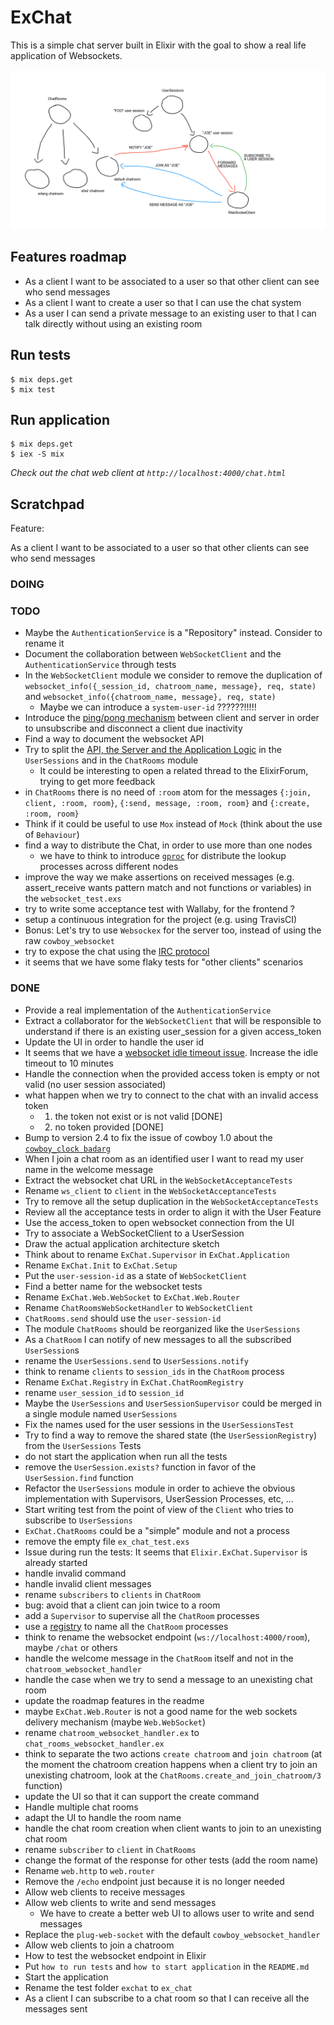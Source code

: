 # ExChat

This is a simple chat server built in Elixir with the goal to show a real life application of Websockets.

![the sketch](/sketch.png?raw=true)

## Features roadmap

- As a client I want to be associated to a user so that other client can see who send messages
- As a client I want to create a user so that I can use the chat system
- As a user I can send a private message to an existing user to that I can talk directly without using an existing room

## Run tests

```
$ mix deps.get
$ mix test
```

## Run application

```
$ mix deps.get
$ iex -S mix
```

_Check out the chat web client at `http://localhost:4000/chat.html`_

## Scratchpad

Feature:

As a client I want to be associated to a user so that other clients can see who send messages

### DOING


### TODO

- Maybe the `AuthenticationService` is a "Repository" instead. Consider to rename it
- Document the collaboration between `WebSocketClient` and the `AuthenticationService` through tests
- In the `WebSocketClient` module we consider to remove the duplication of `websocket_info({_session_id, chatroom_name, message}, req, state)` and `websocket_info({chatroom_name, message}, req, state)`
  - Maybe we can introduce a `system-user-id` ??????!!!!!
- Introduce the [ping/pong mechanism](https://ninenines.eu/docs/en/cowboy/2.4/guide/ws_handlers/#_keeping_the_connection_alive) between client and server in order to unsubscribe and disconnect a client due inactivity
- Find a way to document the websocket API
- Try to split the [API, the Server and the Application Logic](https://pragdave.me/blog/2017/07/13/decoupling-interface-and-implementation-in-elixir.html) in the `UserSessions` and in the `ChatRooms` module
  - It could be interesting to open a related thread to the ElixirForum, trying to get more feedback
- in `ChatRooms` there is no need of `:room` atom for the messages `{:join, client, :room, room}`, `{:send, message, :room, room}` and `{:create, :room, room}`
- Think if it could be useful to use `Mox` instead of `Mock` (think about the use of `Behaviour`)
- find a way to distribute the Chat, in order to use more than one nodes
  - we have to think to introduce [`gproc`](https://github.com/uwiger/gproc) for distribute the lookup processes across different nodes
- improve the way we make assertions on received messages (e.g. assert_receive wants pattern match and not functions or variables) in the `websocket_test.exs`
- try to write some acceptance test with Wallaby, for the frontend ?
- setup a continuous integration for the project (e.g. using TravisCI)
- Bonus: Let's try to use `Websockex` for the server too, instead of using the raw `cowboy_websocket`
- try to expose the chat using the [IRC protocol](https://tools.ietf.org/html/rfc1459)
- it seems that we have some flaky tests for "other clients" scenarios

### DONE

- Provide a real implementation of the `AuthenticationService`
- Extract a collaborator for the `WebSocketClient` that will be responsible to understand if there is an existing user_session for a given access_token
- Update the UI in order to handle the user id
- It seems that we have a [websocket idle timeout issue](https://ninenines.eu/docs/en/cowboy/2.4/guide/ws_handlers/#_keeping_the_connection_alive). Increase the idle timeout to 10 minutes
- Handle the connection when the provided access token is empty or not valid (no user session associated)
- what happen when we try to connect to the chat with an invalid access token
  - 1) the token not exist or is not valid [DONE]
  - 2) no token provided [DONE]
- Bump to version 2.4 to fix the issue of cowboy 1.0 about the [`cowboy_clock badarg`](https://github.com/ninenines/cowboy/issues/820)
- When I join a chat room as an identified user I want to read my user name in the welcome message
- Extract the websocket chat URL in the `WebSocketAcceptanceTests`
- Rename `ws_client` to `client` in the `WebSocketAcceptanceTests`
- Try to remove all the setup duplication in the `WebSocketAcceptanceTests`
- Review all the acceptance tests in order to align it with the User Feature
- Use the access_token to open websocket connection from the UI
- Try to associate a WebSocketClient to a UserSession
- Draw the actual application architecture sketch
- Think about to rename `ExChat.Supervisor` in `ExChat.Application`
- Rename `ExChat.Init` to `ExChat.Setup`
- Put the `user-session-id` as a state of `WebSocketClient`
- Find a better name for the websocket tests
- Rename `ExChat.Web.WebSocket` to `ExChat.Web.Router`
- Rename `ChatRoomsWebSocketHandler` to `WebSocketClient`
- `ChatRooms.send` should use the `user-session-id`
- The module `ChatRooms` should be reorganized like the `UserSessions`
- As a `ChatRoom` I can notify of new messages to all the subscribed `UserSession`s
- rename the `UserSessions.send` to `UserSessions.notify`
- think to rename `clients` to `session_ids` in the `ChatRoom` process
- Rename `ExChat.Registry` in `ExChat.ChatRoomRegistry`
- rename `user_session_id` to `session_id`
- Maybe the `UserSessions` and `UserSessionSupervisor` could be merged in a single module named `UserSessions`
- Fix the names used for the user sessions in the `UserSessionsTest`
- Try to find a way to remove the shared state (the `UserSessionRegistry`) from the `UserSessions` Tests
- do not start the application when run all the tests
- remove the `UserSession.exists?` function in favor of the `UserSession.find` function
- Refactor the `UserSessions` module in order to achieve the obvious implementation with Supervisors, UserSession Processes, etc, ...
- Start writing test from the point of view of the `Client` who tries to subscribe to `UserSessions`
- `ExChat.ChatRooms` could be a "simple" module and not a process
- remove the empty file `ex_chat_test.exs`
- Issue during run the tests: It seems that `Elixir.ExChat.Supervisor` is already started
- handle invalid command
- handle invalid client messages
- rename `subscribers` to `clients` in `ChatRoom`
- bug: avoid that a client can join twice to a room
- add a `Supervisor` to supervise all the `ChatRoom` processes
- use a [registry](https://hexdocs.pm/elixir/master/Registry.html) to name all the `ChatRoom` processes
- think to rename the websocket endpoint (`ws://localhost:4000/room`), maybe `/chat` or others
- handle the welcome message in the `ChatRoom` itself and not in the `chatroom_websocket_handler`
- handle the case when we try to send a message to an unexisting chat room
- update the roadmap features in the readme
- maybe `ExChat.Web.Router` is not a good name for the web sockets delivery mechanism (maybe `Web.WebSocket`)
- rename `chatroom_websocket_handler.ex` to `chat_rooms_websocket_handler.ex`
- think to separate the two actions `create chatroom` and `join chatroom` (at the moment the chatroom creation happens when a client try to join an unexisting chatroom, look at the `ChatRooms.create_and_join_chatroom/3` function)
- update the UI so that it can support the create command
- Handle multiple chat rooms
- adapt the UI to handle the room name
- handle the chat room creation when client wants to join to an unexisting chat room
- rename `subscriber` to `client` in `ChatRooms`
- change the format of the response for other tests (add the room name)
- Rename `web.http` to `web.router`
- Remove the `/echo` endpoint just because it is no longer needed
- Allow web clients to receive messages
- Allow web clients to write and send messages
  - We have to create a better web UI to allows user to write and send messages
- Replace the `plug-web-socket` with the default `cowboy_websocket_handler`
- Allow web clients to join a chatroom
- How to test the websocket endpoint in Elixir
- Put `how to run tests` and `how to start application` in the `README.md`
- Start the application
- Rename the test folder `exchat` to `ex_chat`
- As a client I can subscribe to a chat room so that I can receive all the messages sent
